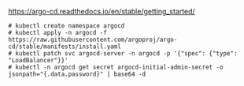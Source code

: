 https://argo-cd.readthedocs.io/en/stable/getting_started/

```
# kubectl create namespace argocd
# kubectl apply -n argocd -f https://raw.githubusercontent.com/argoproj/argo-cd/stable/manifests/install.yaml
# kubectl patch svc argocd-server -n argocd -p '{"spec": {"type": "LoadBalancer"}}'
# kubectl -n argocd get secret argocd-initial-admin-secret -o jsonpath="{.data.password}" | base64 -d
```
